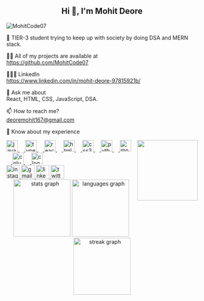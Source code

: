 <h2 align="center">Hi 👋, I'm Mohit Deore</h2>
<p align="left">
  <img src="https://komarev.com/ghpvc/?username=MohitCode07&label=Profile%20views&color=0e75b6&style=flat" alt="MohitCode07" />
</p>

<p>🌱 TIER-3 student trying to keep up with society by doing DSA and MERN stack.</p>
<p>👨‍💻 All of my projects are available at <br>
  <a href="https://github.com/MohitCode07" target="_blank">https://github.com/MohitCode07</a>
</p>
<p>👨🏻‍💻 LinkedIn <br>
  <a href="https://www.linkedin.com/in/mohit-deore-97815921b/" target="_blank">https://www.linkedin.com/in/mohit-deore-97815921b/</a>
</p>
<p>💬 Ask me about <br>
  React, HTML, CSS, JavaScript, DSA.
</p>
<p>📫 How to reach me?<br>
  <a href="mailto:deoremohit167@gmail.com">deoremohit167@gmail.com</a>
</p>
<p>📄 Know about my experience <br>
  <a href="https://drive.google.com/file/d/1PIJxvgBApepyR3atubWJx5WMlHGxTDt4/view?usp=sharing"</a>
</p>

<img align="right" height="159" src="https://media.giphy.com/media/v1.Y2lkPTc5MGI3NjExdHNhZHFscTlsOTZkajlrN3dseTk5MGFsYWR0dW53dHp6Njd4a2tnbiZlcD12MV9pbnRlcm5hbF9naWZfYnlfaWQmY3Q9Zw/RbDKaczqWovIugyJmW/giphy.gif"  />

<div align="left">
  <img src="https://cdn.jsdelivr.net/gh/devicons/devicon/icons/javascript/javascript-original.svg" height="30" alt="javascript logo"  />
  <img width="12" />
  <img src="https://cdn.jsdelivr.net/gh/devicons/devicon/icons/typescript/typescript-original.svg" height="30" alt="typescript logo"  />
  <img width="12" />
  <img src="https://cdn.jsdelivr.net/gh/devicons/devicon/icons/react/react-original.svg" height="30" alt="react logo"  />
  <img width="12" />
  <img src="https://cdn.jsdelivr.net/gh/devicons/devicon/icons/html5/html5-original.svg" height="30" alt="html5 logo"  />
  <img width="12" />
  <img src="https://cdn.jsdelivr.net/gh/devicons/devicon/icons/css3/css3-original.svg" height="30" alt="css3 logo"  />
  <img width="12" />
  <img src="https://cdn.jsdelivr.net/gh/devicons/devicon/icons/python/python-original.svg" height="30" alt="python logo"  />
  <img width="12" />
  <img src="https://cdn.jsdelivr.net/gh/devicons/devicon/icons/mongodb/mongodb-original.svg" height="30" alt="mongodb logo"  />
  <img width="12" />
  <img src="https://cdn.jsdelivr.net/gh/devicons/devicon/icons/cplusplus/cplusplus-original.svg" height="30" alt="cplusplus logo"  />
  <img width="12" />
  <img src="https://cdn.jsdelivr.net/gh/devicons/devicon/icons/c/c-original.svg" height="30" alt="c logo"  />
</div>

<div align="left">
  <a href="https://www.instagram.com/codescibe/" target="_blank">
    <img src="https://img.shields.io/static/v1?message=Instagram&logo=instagram&label=&color=E4405F&logoColor=white&labelColor=&style=for-the-badge" height="35" alt="instagram logo"  />
  </a>
  <a href="mailto:deoremohit167@gmail.com" target="_blank">
    <img src="https://img.shields.io/static/v1?message=Gmail&logo=gmail&label=&color=D14836&logoColor=white&labelColor=&style=for-the-badge" height="35" alt="gmail logo"  />
  </a>
  <a href="https://www.linkedin.com/in/mohit-deore-97815921b/" target="_blank">
    <img src="https://img.shields.io/static/v1?message=LinkedIn&logo=linkedin&label=&color=0077B5&logoColor=white&labelColor=&style=for-the-badge" height="35" alt="linkedin logo"  />
  </a>
  <a href="https://x.com/DeoreMohit6191?t=6UTd1Cr-v7er3_vdM8WbFg&s=09" target="_blank">
    <img src="https://img.shields.io/static/v1?message=Twitter&logo=twitter&label=&color=1DA1F2&logoColor=white&labelColor=&style=for-the-badge" height="35" alt="twitter logo"  />
  </a>

  <div align="center">
  <img src="https://github-readme-stats.vercel.app/api?username=MohitCode07&hide_title=false&hide_rank=false&show_icons=true&include_all_commits=true&count_private=true&disable_animations=false&theme=dracula&locale=en&hide_border=false&order=1" height="150" alt="stats graph"  />
  <img src="https://github-readme-stats.vercel.app/api/top-langs?username=MohitCode07&locale=en&hide_title=false&layout=compact&card_width=320&langs_count=5&theme=dracula&hide_border=false&order=2" height="150" alt="languages graph"  />
  <img src="https://streak-stats.demolab.com?user=MohitCode07&locale=en&mode=daily&theme=dracula&hide_border=false&border_radius=5&order=3" height="150" alt="streak graph"  />
</div>

</div>
